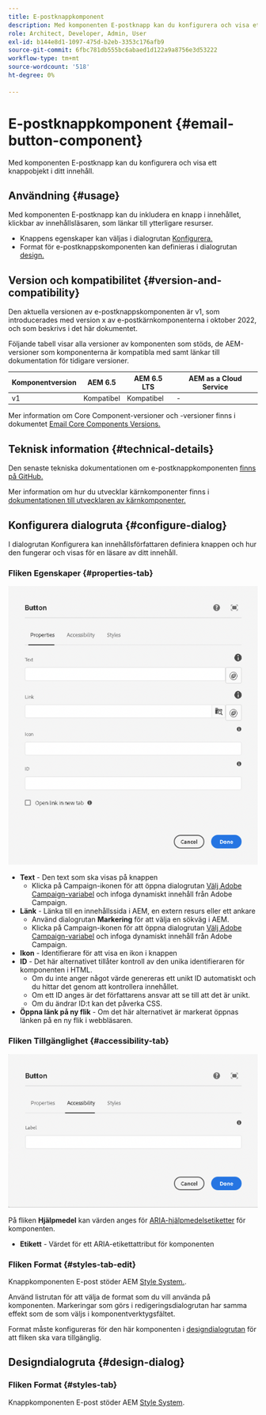 ```yaml
---
title: E-postknappkomponent
description: Med komponenten E-postknapp kan du konfigurera och visa ett knappobjekt i ditt innehåll.
role: Architect, Developer, Admin, User
exl-id: b144e8d1-1097-475d-b2eb-3353c176afb9
source-git-commit: 6fbc781db555bc6abaed1d122a9a8756e3d53222
workflow-type: tm+mt
source-wordcount: '518'
ht-degree: 0%

---
```



# E-postknappkomponent {#email-button-component}

Med komponenten E-postknapp kan du konfigurera och visa ett knappobjekt i ditt innehåll.

## Användning {#usage}

Med komponenten E-postknapp kan du inkludera en knapp i innehållet, klickbar av innehållsläsaren, som länkar till ytterligare resurser.

* Knappens egenskaper kan väljas i dialogrutan [Konfigurera.](#configure-dialog)
* Format för e-postknappskomponenten kan definieras i dialogrutan [design.](#design-dialog)

## Version och kompatibilitet {#version-and-compatibility}

Den aktuella versionen av e-postknappskomponenten är v1, som introducerades med version x av e-postkärnkomponenterna i oktober 2022, och som beskrivs i det här dokumentet.

Följande tabell visar alla versioner av komponenten som stöds, de AEM-versioner som komponenterna är kompatibla med samt länkar till dokumentation för tidigare versioner.

| Komponentversion | AEM 6.5 | AEM 6.5 LTS | AEM as a Cloud Service |
|---|---|---|---|
| v1 | Kompatibel | Kompatibel | - |

Mer information om Core Component-versioner och -versioner finns i dokumentet [Email Core Components Versions.](/help/email/versions.md)

## Teknisk information {#technical-details}

Den senaste tekniska dokumentationen om e-postknappkomponenten [finns på GitHub.](https://adobe.com/go/aem_cmp_tech_email_button_v1)

Mer information om hur du utvecklar kärnkomponenter finns i [dokumentationen till utvecklaren av kärnkomponenter.](/help/developing/overview.md)

## Konfigurera dialogruta {#configure-dialog}

I dialogrutan Konfigurera kan innehållsförfattaren definiera knappen och hur den fungerar och visas för en läsare av ditt innehåll.

### Fliken Egenskaper {#properties-tab}

![Fliken Egenskaper i redigeringsdialogrutan för knappkomponenten](/help/email/assets/email-button-edit-properties.png)

* **Text** - Den text som ska visas på knappen
   * Klicka på Campaign-ikonen för att öppna dialogrutan [Välj Adobe Campaign-variabel](/help/email/campaign-variables.md) och infoga dynamiskt innehåll från Adobe Campaign.
* **Länk** - Länka till en innehållssida i AEM, en extern resurs eller ett ankare
   * Använd dialogrutan **Markering** för att välja en sökväg i AEM.
   * Klicka på Campaign-ikonen för att öppna dialogrutan [Välj Adobe Campaign-variabel](/help/email/campaign-variables.md) och infoga dynamiskt innehåll från Adobe Campaign.
* **Ikon** - Identifierare för att visa en ikon i knappen
* **ID** - Det här alternativet tillåter kontroll av den unika identifieraren för komponenten i HTML.
   * Om du inte anger något värde genereras ett unikt ID automatiskt och du hittar det genom att kontrollera innehållet.
   * Om ett ID anges är det författarens ansvar att se till att det är unikt.
   * Om du ändrar ID:t kan det påverka CSS.
* **Öppna länk på ny flik** - Om det här alternativet är markerat öppnas länken på en ny flik i webbläsaren.

### Fliken Tillgänglighet {#accessibility-tab}

![Fliken Tillgänglighet i redigeringsdialogrutan för Button-komponenten](/help/email/assets/email-button-edit-accessibility.png)

På fliken **Hjälpmedel** kan värden anges för [ARIA-hjälpmedelsetiketter](https://www.w3.org/WAI/standards-guidelines/aria/) för komponenten.

* **Etikett** - Värdet för ett ARIA-etikettattribut för komponenten

### Fliken Format {#styles-tab-edit}

Knappkomponenten E-post stöder AEM [Style System.](/help/get-started/authoring.md#component-styling).

Använd listrutan för att välja de format som du vill använda på komponenten. Markeringar som görs i redigeringsdialogrutan har samma effekt som de som väljs i komponentverktygsfältet.

Format måste konfigureras för den här komponenten i [designdialogrutan](#design-dialog) för att fliken ska vara tillgänglig.

## Designdialogruta {#design-dialog}

### Fliken Format {#styles-tab}

Knappkomponenten E-post stöder AEM [Style System](/help/get-started/authoring.md#component-styling).
